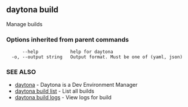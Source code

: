 ## daytona build

Manage builds

### Options inherited from parent commands

```
      --help            help for daytona
  -o, --output string   Output format. Must be one of (yaml, json)
```

### SEE ALSO

* [daytona](daytona.md)	 - Daytona is a Dev Environment Manager
* [daytona build list](daytona_build_list.md)	 - List all builds
* [daytona build logs](daytona_build_logs.md)	 - View logs for build

